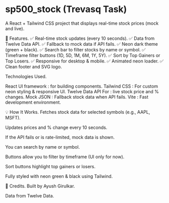 # sp500_stock (Trevasq Task)

A React + Tailwind CSS project that displays real-time stock prices (mock and live).

🚀 Features.
✅ Real-time stock updates (every 10 seconds).
✅ Data from Twelve Data API.
✅ Fallback to mock data if API fails.
✅ Neon dark theme (green + black).
✅ Search bar to filter stocks by name or symbol.
✅ Timeframe filter buttons (1D, 5D, 1M, 6M, 1Y, 5Y).
✅ Sort by Top Gainers or Top Losers.
✅ Responsive for desktop & mobile.
✅ Animated neon loader.
✅ Clean footer and SVG logo.

Technologies Used.

React	UI framework : for building components.
Tailwind CSS :	For custom neon styling & responsive UI.
Twelve Data API	For : live stock price and % changes.
Mock JSON	: Fallback stock data when API fails.
Vite : Fast development environment.


💡 How It Works.
Fetches stock data for selected symbols (e.g., AAPL, MSFT).

Updates prices and % change every 10 seconds.

If the API fails or is rate-limited, mock data is shown.

You can search by name or symbol.

Buttons allow you to filter by timeframe (UI only for now).

Sort buttons highlight top gainers or losers.

Fully styled with neon green & black using Tailwind.



🙌 Credits.
Built by Ayush Girulkar.

Data from Twelve Data.




